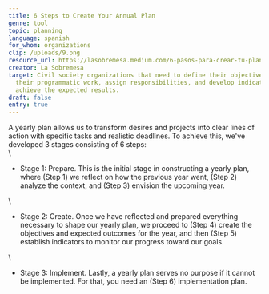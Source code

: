 ```yaml
---
title: 6 Steps to Create Your Annual Plan
genre: tool
topic: planning
language: spanish
for_whom: organizations
clip: /uploads/9.png
resource_url: https://lasobremesa.medium.com/6-pasos-para-crear-tu-plan-anual-210d0f62752f
creator: La Sobremesa
target: Civil society organizations that need to define their objectives, plan
  their programmatic work, assign responsibilities, and develop indicators to
  achieve the expected results.
draft: false
entry: true
---
```

<!--StartFragment-->

A yearly plan allows us to transform desires and projects into clear lines of action with specific tasks and realistic deadlines. To achieve this, we've developed 3 stages consisting of 6 steps:\
\
- Stage 1: Prepare. This is the initial stage in constructing a yearly plan, where (Step 1) we reflect on how the previous year went, (Step 2) analyze the context, and (Step 3) envision the upcoming year.

\
- Stage 2: Create. Once we have reflected and prepared everything necessary to shape our yearly plan, we proceed to (Step 4) create the objectives and expected outcomes for the year, and then (Step 5) establish indicators to monitor our progress toward our goals.

\
- Stage 3: Implement. Lastly, a yearly plan serves no purpose if it cannot be implemented. For that, you need an (Step 6) implementation plan.

<!--EndFragment-->
